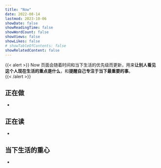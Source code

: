 ```yaml
---
title: "Now"
date: 2022-08-14
lastmod: 2023-10-06
showDate: false
showReadingTime: false
showWordCount: false
showViews: false
showLikes: false
# showTableOfContents: false
showRelatedContent: false
---
```


{{< alert >}}
Now 页面会随着时间和当下生活的优先级而更新，用来**让别人看见这个人现在生活的重点是什么**，和**提醒自己专注于当下最重要的事**。  
{{< /alert >}}

## 正在做

- 

## 正在读

- 

## 当下生活的重心

- 
